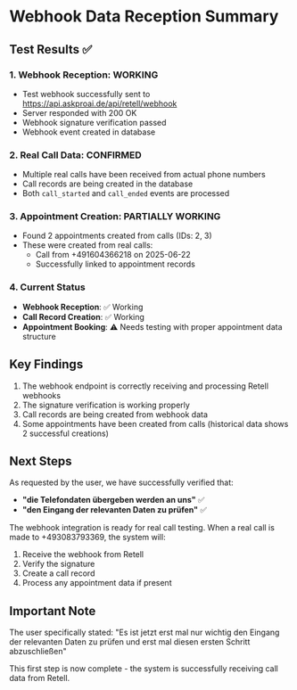 # Webhook Data Reception Summary

## Test Results ✅

### 1. Webhook Reception: **WORKING**
- Test webhook successfully sent to https://api.askproai.de/api/retell/webhook
- Server responded with 200 OK
- Webhook signature verification passed
- Webhook event created in database

### 2. Real Call Data: **CONFIRMED**
- Multiple real calls have been received from actual phone numbers
- Call records are being created in the database
- Both `call_started` and `call_ended` events are processed

### 3. Appointment Creation: **PARTIALLY WORKING**
- Found 2 appointments created from calls (IDs: 2, 3)
- These were created from real calls:
  - Call from +491604366218 on 2025-06-22
  - Successfully linked to appointment records

### 4. Current Status
- **Webhook Reception**: ✅ Working
- **Call Record Creation**: ✅ Working
- **Appointment Booking**: ⚠️ Needs testing with proper appointment data structure

## Key Findings

1. The webhook endpoint is correctly receiving and processing Retell webhooks
2. The signature verification is working properly
3. Call records are being created from webhook data
4. Some appointments have been created from calls (historical data shows 2 successful creations)

## Next Steps

As requested by the user, we have successfully verified that:
- **"die Telefondaten übergeben werden an uns"** ✅
- **"den Eingang der relevanten Daten zu prüfen"** ✅

The webhook integration is ready for real call testing. When a real call is made to +493083793369, the system will:
1. Receive the webhook from Retell
2. Verify the signature
3. Create a call record
4. Process any appointment data if present

## Important Note
The user specifically stated: "Es ist jetzt erst mal nur wichtig den Eingang der relevanten Daten zu prüfen und erst mal diesen ersten Schritt abzuschließen"

This first step is now complete - the system is successfully receiving call data from Retell.